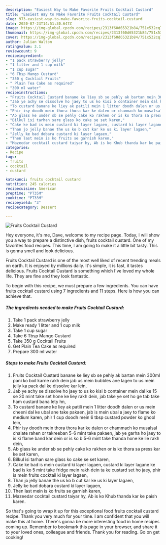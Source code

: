 ```yaml
---
description: "Easiest Way to Make Favorite Fruits Cocktail Custard"
title: "Easiest Way to Make Favorite Fruits Cocktail Custard"
slug: 973-easiest-way-to-make-favorite-fruits-cocktail-custard
date: 2020-07-23T14:51:30.647Z
image: https://img-global.cpcdn.com/recipes/2313f60d65321b84/751x532cq70/fruits-cocktail-custard-recipe-main-photo.jpg
thumbnail: https://img-global.cpcdn.com/recipes/2313f60d65321b84/751x532cq70/fruits-cocktail-custard-recipe-main-photo.jpg
cover: https://img-global.cpcdn.com/recipes/2313f60d65321b84/751x532cq70/fruits-cocktail-custard-recipe-main-photo.jpg
author: Julian Walton
ratingvalue: 3.1
reviewcount: 9
recipeingredient:
- "1 pack strawberry jelly"
- "1 litter and 1 cup milk"
- "1 cup sugar"
- "6 Tbsp Mango Custard"
- "350 g Cocktail Fruits"
- " Plain Tea Cake as required"
- "300 ml water"
recipeinstructions:
- "Fruits Cocktail Custard banane ke liey sb se pehly ak bartan mein 300ml pani ko boil karne rakh dein jab us mein bubbles ane lagen to us mein jelly ka pack dal ke dissolve kar lein,"
- "Jab ye achy se dissolve ho jaey to us ko kisi b container mein dal ke 15 se 20 mint take set hone ke liey rakh dein, jab take ye set ho ge tab take ham custard bana lety hn,"
- "To custard banane ke liey ak patili mein 1 litter doodh dalen or us mein cheeni dal ke ubal ane take pakaen, jab is mein ubal a jaey to flame ko medium karen, phir 1 cup doodh mein 6 tbsp custard powder ko ghool lein,"
- "Phir isy doodh mein thora thora kar ke dalen or chammach ko musalsal chalate rahen or takreeban 5-6 mint take pakaen, jab ye garha ho jaey to is ki flame band kar dein or is ko b 5-6 mint take thanda hone ke lie rakh dein,"
- "Ab glass ke under sb se pehly cake ko rakhen or is ko thora sa press kar ke set karen,"
- "Bilkul isi tarhan sare glass ko cake se set karen,"
- "Cake ke bad is mein custard ki layer lagaen, custard ki layer lagane ke bad is ko 5 mint take fridge mein rakh dein ta ke custard set ho jaey, phir is mein fruits cocktail ki layer lagaen,"
- "Than jo jelly banae the us ko b cut kar ke us ki layer lagaen,"
- "Jelly ke bad dobara custard ki layer lagaen,"
- "Then last mein is ko fruits se garnish karen,"
- "Mazeedar cocktail custard taiyar hy, Ab is ko Khub thanda kar ke paish karen."
categories:
- Recipe
tags:
- fruits
- cocktail
- custard

katakunci: fruits cocktail custard 
nutrition: 245 calories
recipecuisine: American
preptime: "PT35M"
cooktime: "PT33M"
recipeyield: "3"
recipecategory: Dessert

---
```



![Fruits Cocktail Custard](https://img-global.cpcdn.com/recipes/2313f60d65321b84/751x532cq70/fruits-cocktail-custard-recipe-main-photo.jpg)

Hey everyone, it's me, Dave, welcome to my recipe page. Today, I will show you a way to prepare a distinctive dish, fruits cocktail custard. One of my favorites food recipes. This time, I am going to make it a little bit tasty. This is gonna smell and look delicious.

Fruits Cocktail Custard is one of the most well liked of recent trending meals on earth. It is enjoyed by millions daily. It's simple, it is fast, it tastes delicious. Fruits Cocktail Custard is something which I've loved my whole life. They are fine and they look fantastic.




To begin with this recipe, we must prepare a few ingredients. You can have fruits cocktail custard using 7 ingredients and 11 steps. Here is how you can achieve that.

<!--inarticleads1-->

##### The ingredients needed to make Fruits Cocktail Custard:

1. Take 1 pack strawberry jelly
1. Make ready 1 litter and 1 cup milk
1. Take 1 cup sugar
1. Take 6 Tbsp Mango Custard
1. Take 350 g Cocktail Fruits
1. Get  Plain Tea Cake as required
1. Prepare 300 ml water




<!--inarticleads2-->

##### Steps to make Fruits Cocktail Custard:

1. Fruits Cocktail Custard banane ke liey sb se pehly ak bartan mein 300ml pani ko boil karne rakh dein jab us mein bubbles ane lagen to us mein jelly ka pack dal ke dissolve kar lein,
1. Jab ye achy se dissolve ho jaey to us ko kisi b container mein dal ke 15 se 20 mint take set hone ke liey rakh dein, jab take ye set ho ge tab take ham custard bana lety hn,
1. To custard banane ke liey ak patili mein 1 litter doodh dalen or us mein cheeni dal ke ubal ane take pakaen, jab is mein ubal a jaey to flame ko medium karen, phir 1 cup doodh mein 6 tbsp custard powder ko ghool lein,
1. Phir isy doodh mein thora thora kar ke dalen or chammach ko musalsal chalate rahen or takreeban 5-6 mint take pakaen, jab ye garha ho jaey to is ki flame band kar dein or is ko b 5-6 mint take thanda hone ke lie rakh dein,
1. Ab glass ke under sb se pehly cake ko rakhen or is ko thora sa press kar ke set karen,
1. Bilkul isi tarhan sare glass ko cake se set karen,
1. Cake ke bad is mein custard ki layer lagaen, custard ki layer lagane ke bad is ko 5 mint take fridge mein rakh dein ta ke custard set ho jaey, phir is mein fruits cocktail ki layer lagaen,
1. Than jo jelly banae the us ko b cut kar ke us ki layer lagaen,
1. Jelly ke bad dobara custard ki layer lagaen,
1. Then last mein is ko fruits se garnish karen,
1. Mazeedar cocktail custard taiyar hy, Ab is ko Khub thanda kar ke paish karen.




So that's going to wrap it up for this exceptional food fruits cocktail custard recipe. Thank you very much for your time. I am confident that you will make this at home. There's gonna be more interesting food in home recipes coming up. Remember to bookmark this page in your browser, and share it to your loved ones, colleague and friends. Thank you for reading. Go on get cooking!
